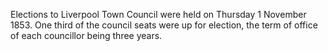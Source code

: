 Elections to Liverpool Town Council were held on Thursday 1 November 1853. One third of the council seats were up for election, the term of office of each councillor being three years.
